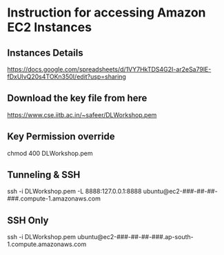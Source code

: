 # Instruction for accessing Amazon EC2 Instances

## Instances Details
https://docs.google.com/spreadsheets/d/1VY7HkTDS4G2I-ar2eSa79lE-fDxUIvQ20s4TOKn350I/edit?usp=sharing

## Download the key file from here
https://www.cse.iitb.ac.in/~safeer/DLWorkshop.pem

## Key Permission override
chmod 400 DLWorkshop.pem

## Tunneling & SSH
ssh -i DLWorkshop.pem -L 8888:127.0.0.1:8888 ubuntu@ec2-###-##-##-###.compute-1.amazonaws.com


## SSH Only
ssh -i DLWorkshop.pem ubuntu@ec2-###-##-##-###.ap-south-1.compute.amazonaws.com
